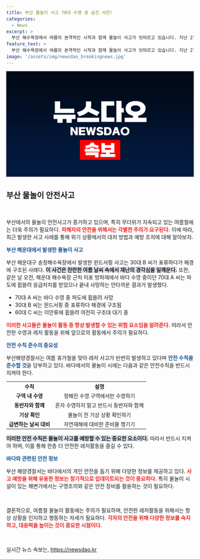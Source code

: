 ```yaml
---
title: 부산 물놀이 사고 70대 수영 중 숨진 사연!
categories:
  - News
excerpt: >
  부산 해수욕장에서 여름의 본격적인 시작과 함께 물놀이 사고가 잇따르고 있습니다. 지난 27일, 바다 수영 중 파도에 휩쓸린 70대가 숨지고, 또 다른 30대가 윈드 서핑 중 표류하다 구조되는 등 긴박한 상황이 벌어졌습니다. 안전수칙 준수가 절실합니다!
feature_text: >
  부산 해수욕장에서 여름의 본격적인 시작과 함께 물놀이 사고가 잇따르고 있습니다. 지난 27일, 바다 수영 중 파도에 휩쓸린 70대가 숨지고, 또 다른 30대가 윈드 서핑 중 표류하다 구조되는 등 긴박한 상황이 벌어졌습니다. 안전수칙 준수가 절실합니다!
image: '/assets/img/newsdao_breakingnews.jpg'
---
```


<p><img src="/assets/img/newsdao_breakingnews.jpg" alt="ranknews 속보" /></p>

<h2 data-ke-size="size26">부산 물놀이 안전사고</h2>

<p data-ke-size="size16">&nbsp;</p>

<p>부산에서의 물놀이 안전사고가 증가하고 있으며, 특히 무더위가 지속되고 있는 여름철에는 더욱 주의가 필요하다. <b><span style="color: #ee2323;">피해자의 안전을 위해서는 각별한 주의가 요구된다.</span></b> 이에 따라, 최근 발생한 사고 사례를 통해 위기 상황에서의 대처 방법과 예방 조치에 대해 알아보자.</p>

<p><b><span style="color: #1a5490;">부산 해운대에서 발생한 물놀이 사고</span></b></p>

<p>부산 해운대구 송정해수욕장에서 발생한 윈드서핑 사고는 30대 B 씨가 표류하다가 해경에 구조된 사례다. <b><span style="background-color: #21538527;">이 사건은 찬란한 여름 날씨 속에서 재난의 경각심을 일깨운다.</span></b> 또한, 같은 날 오전, 해운대 해수욕장 근처 미포 방파제에서 바다 수영 중이던 70대 A 씨는 파도에 휩쓸려 응급처치를 받았으나 끝내 사망하는 안타까운 결과가 발생했다.</p>

<ul>
  <li>70대 A 씨는 바다 수영 중 파도에 휩쓸려 사망</li>
  <li>30대 B 씨는 윈드서핑 중 표류하다 해경에 구조됨</li>
  <li>60대 C 씨는 이안류에 휩쓸려 여전히 구조대 대기 중</li>
</ul>

<p><b><span style="color: #ee2323;">이러한 사고들은 물놀이 활동 중 항상 발생할 수 있는 위험 요소임을 알려준다.</span></b> 따라서 안전한 수영과 레저 활동을 위해 앞으로의 활동에서 주의가 필요하다.</p>

<p><b><span style="color: #1a5490;">안전 수칙 준수의 중요성</span></b></p>

<p>부산해양경찰서는 여름 휴가철을 맞아 레저 사고가 빈번히 발생하고 있다며 <b><span style="color: #1a5490;">안전 수칙을 준수할 것</span></b>을 당부하고 있다. 바다에서의 물놀이 시에는 다음과 같은 안전수칙을 반드시 지켜야 한다.</p>

<table>
  <tr>
    <td style="text-align: center; height: 17px;"><b>수칙</b></td>
    <td style="text-align: center; height: 17px;"><b>설명</b></td>
  </tr>
  <tr>
    <td style="text-align: center; height: 17px;"><b>구역 내 수영</b></td>
    <td style="text-align: center; height: 17px;">정해진 수영 구역에서만 수영하기</td>
  </tr>
  <tr>
    <td style="text-align: center; height: 17px;"><b>동반자와 함께</b></td>
    <td style="text-align: center; height: 17px;">혼자 수영하지 말고 반드시 동반자와 함께</td>
  </tr>
  <tr>
    <td style="text-align: center; height: 17px;"><b>기상 확인</b></td>
    <td style="text-align: center; height: 17px;">물놀이 전 기상 상황 확인하기</td>
  </tr>
  <tr>
    <td style="text-align: center; height: 17px;"><b>급변하는 날씨 대비</b></td>
    <td style="text-align: center; height: 17px;">자연재해에 대비한 준비물 챙기기</td>
  </tr>
</table>

<p><b><span style="background-color: #21538527;">이러한 안전 수칙은 물놀이 사고를 예방할 수 있는 중요한 요소이다.</span></b> 따라서 반드시 지켜야 하며, 이를 통해 한층 더 안전한 레저활동을 즐길 수 있다.</p>

<p><b><span style="color: #1a5490;">바다와 관련된 안전 정보</span></b></p>

<p>부산 해양경찰서는 바다에서의 개인 안전을 돕기 위해 다양한 정보를 제공하고 있다. <b><span style="color: #ee2323;">사고 예방을 위해 유용한 정보는 정기적으로 업데이트되는 것이 중요하다.</span></b> 특히 물놀이 시설이 있는 해변가에서는 구명조끼와 같은 안전 장비를 활용하는 것이 필요하다.</p>

<p data-ke-size="size16">&nbsp;</p>

<p>결론적으로, 여름철 물놀이 활동에는 주의가 필요하며, 안전한 레저활동을 위해서는 항상 상황을 인지하고 행동하는 자세가 필요하다. <b><span style="color: #ee2323;">각자의 안전을 위해 다양한 정보를 숙지하고, 대응력을 높이는 것이 중요한 시점이다.</span></b> </p>

<p data-ke-size="size16">&nbsp;</p>
실시간 뉴스 속보는, <a href="https://newsdao.kr" rel="dofollow">https://newsdao.kr</a>


